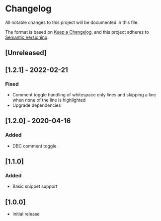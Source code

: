 # Changelog

All notable changes to this project will be documented in this file.

The format is based on [Keep a Changelog](https://keepachangelog.com/en/1.0.0/),
and this project adheres to [Semantic Versioning](https://semver.org/spec/v2.0.0.html).

## [Unreleased]

## [1.2.1] - 2022-02-21

### Fixed

- Comment toggle handling of whitespace only lines and skipping a line when none of the line is highlighted
- Upgrade dependencies

## [1.2.0] - 2020-04-16

### Added

- DBC comment toggle

## [1.1.0]

### Added

- Basic snippet support

## [1.0.0]

- Initial release
